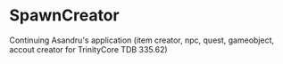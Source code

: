 # SpawnCreator
Continuing Asandru's application
(item creator, npc, quest, gameobject, accout creator for TrinityCore TDB 335.62)
